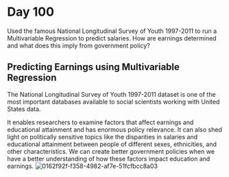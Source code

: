# Day 100

Used the famous National Longitudinal Survey of Youth 1997-2011 to run a Multivariable Regression to predict salaries. How are earnings determined and what does this imply from government policy?

## Predicting Earnings using Multivariable Regression
The National Longitudinal Survey of Youth 1997-2011 dataset is one of the most important databases available to social scientists working with United States data. 

It enables researchers to examine factors that affect earnings and educational attainment and has enormous policy relevance. It can also shed light on politically sensitive topics like the disparities in salaries and educational attainment between people of different sexes, ethnicities, and other characteristics. We can create better government policies when we have a better understanding of how these factors impact education and earnings.
![0162f92f-f358-4982-af7e-51fcfbcc8a03](https://user-images.githubusercontent.com/113164779/214869755-80bce43a-3e09-40fd-b1ff-c1fcbb4e5bfb.png)
